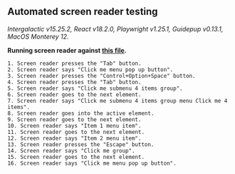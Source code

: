 ## Automated screen reader testing

_Intergalactic v15.25.2, React v18.2.0, Playwright v1.25.1,
Guidepup v0.13.1, MacOS Monterey 12._

**Running screen reader against [this file](https://github.com/semrush/intergalactic/blob/master/website/docs/components/dropdown-menu/examples/basic.tsx).**

```
1. Screen reader presses the "Tab" button.
2. Screen reader says "Click me menu pop up button".
3. Screen reader presses the "Control+Option+Space" button.
4. Screen reader presses the "Tab" button.
5. Screen reader says "Click me submenu 4 items group".
6. Screen reader goes to the next element.
7. Screen reader says "Click me submenu 4 items group menu Click me 4 items".
8. Screen reader goes into the active element.
9. Screen reader goes to the next element.
10. Screen reader says "Item 1 menu item".
11. Screen reader goes to the next element.
12. Screen reader says "Item 2 menu item".
13. Screen reader presses the "Escape" button.
14. Screen reader says "Click me group".
15. Screen reader goes to the next element.
16. Screen reader says "Click me menu pop up button".
```
